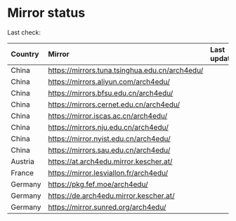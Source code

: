 <script src="./time.js"></script>
# Mirror status
Last check: <script type="text/javascript">localize(1716582003.5148435);</script>

|Country|Mirror|Last update|
|:------|:-----|:----------|
|China|https://mirrors.tuna.tsinghua.edu.cn/arch4edu/|<script type="text/javascript">localize(1716532507);</script>|
|China|https://mirrors.aliyun.com/arch4edu/|<script type="text/javascript">localize(1716532507);</script>|
|China|https://mirrors.bfsu.edu.cn/arch4edu/|<script type="text/javascript">localize(1716532507);</script>|
|China|https://mirrors.cernet.edu.cn/arch4edu/|<script type="text/javascript">localize(1716532507);</script>|
|China|https://mirror.iscas.ac.cn/arch4edu/|<script type="text/javascript">localize(1716532507);</script>|
|China|https://mirrors.nju.edu.cn/arch4edu/|<script type="text/javascript">localize(1716489222);</script>|
|China|https://mirror.nyist.edu.cn/arch4edu/|<script type="text/javascript">localize(1716532507);</script>|
|China|https://mirrors.sau.edu.cn/arch4edu/|<script type="text/javascript">localize(1716532507);</script>|
|Austria|https://at.arch4edu.mirror.kescher.at/|<script type="text/javascript">localize(1716532507);</script>|
|France|https://mirror.lesviallon.fr/arch4edu/|<script type="text/javascript">localize(1716532507);</script>|
|Germany|https://pkg.fef.moe/arch4edu/|<script type="text/javascript">localize(1716532507);</script>|
|Germany|https://de.arch4edu.mirror.kescher.at/|<script type="text/javascript">localize(1716532507);</script>|
|Germany|https://mirror.sunred.org/arch4edu/|<script type="text/javascript">localize(1716532507);</script>|

<script src="./tablefilter/tablefilter.js"></script>
<script src="./table.js"></script>